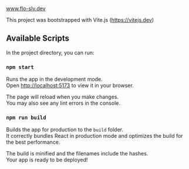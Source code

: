 <a href="https://flo-slv.dev" target="_blank">www.flo-slv.dev</a>

This project was bootstrapped with Vite.js (https://vitejs.dev)

## Available Scripts

In the project directory, you can run:
### `npm start`

Runs the app in the development mode.\
Open [http://localhost:5173](http://localhost:5173) to view it in your browser.

The page will reload when you make changes.\
You may also see any lint errors in the console.

### `npm run build`

Builds the app for production to the `build` folder.\
It correctly bundles React in production mode and optimizes the build for the best performance.

The build is minified and the filenames include the hashes.\
Your app is ready to be deployed!
